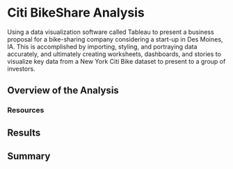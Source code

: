 # Citi BikeShare Analysis
Using a data visualization software called Tableau to present a business proposal for a bike-sharing company considering a start-up in Des Moines, IA. This is accomplished by importing, styling, and portraying data accurately, and ultimately creating worksheets, dashboards, and stories to visualize key data from a New York Citi Bike dataset to present to a group of investors.

## Overview of the Analysis



### Resources



## Results



## Summary

